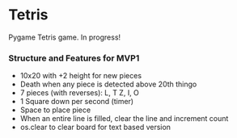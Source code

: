 # Tetris

Pygame Tetris game. In progress!

### Structure and Features for MVP1

- 10x20 with +2 height for new pieces
- Death when any piece is detected above 20th thingo
- 7 pieces (with reverses): L, T Z, I, O
- 1 Square down per second (timer)
- Space to place piece
- When an entire line is filled, clear the line and increment count
- os.clear to clear board for text based version
 